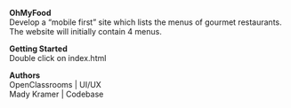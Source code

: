 **OhMyFood** <br/>
Develop a “mobile first” site which lists the menus of gourmet restaurants. The website will initially contain 4 menus.

**Getting Started** <br/>
Double click on index.html

**Authors** <br/>
OpenClassrooms | UI/UX <br/> Mady Kramer | Codebase
